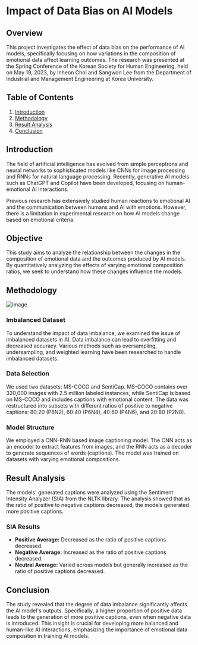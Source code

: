 
# Impact of Data Bias on AI Models

## Overview
This project investigates the effect of data bias on the performance of AI models, specifically focusing on how variations in the composition of emotional data affect learning outcomes. The research was presented at the Spring Conference of the Korean Society for Human Engineering, held on May 19, 2023, by Inheon Choi and Sangwon Lee from the Department of Industrial and Management Engineering at Korea University.

## Table of Contents
1. [Introduction](#introduction)
2. [Methodology](#methodology)
3. [Result Analysis](#result-analysis)
4. [Conclusion](#conclusion)

## Introduction
The field of artificial intelligence has evolved from simple perceptrons and neural networks to sophisticated models like CNNs for image processing and RNNs for natural language processing. Recently, generative AI models such as ChatGPT and Copilot have been developed, focusing on human-emotional AI interactions.

Previous research has extensively studied human reactions to emotional AI and the communication between humans and AI with emotions. However, there is a limitation in experimental research on how AI models change based on emotional criteria.

## Objective
This study aims to analyze the relationship between the changes in the composition of emotional data and the outcomes produced by AI models. By quantitatively analyzing the effects of varying emotional composition ratios, we seek to understand how these changes influence the models.

## Methodology
![image](https://github.com/ih9511/sentiment-analysis-for-biased-data/assets/46120405/66473868-bf11-4afa-b3de-00959cfb0312)
### Imbalanced Dataset
To understand the impact of data imbalance, we examined the issue of imbalanced datasets in AI. Data imbalance can lead to overfitting and decreased accuracy. Various methods such as oversampling, undersampling, and weighted learning have been researched to handle imbalanced datasets.

### Data Selection
We used two datasets: MS-COCO and SentiCap. MS-COCO contains over 320,000 images with 2.5 million labeled instances, while SentiCap is based on MS-COCO and includes captions with emotional content. The data was restructured into subsets with different ratios of positive to negative captions: 80:20 (P8N2), 60:40 (P6N4), 40:60 (P4N6), and 20:80 (P2N8).

### Model Structure
We employed a CNN-RNN based image captioning model. The CNN acts as an encoder to extract features from images, and the RNN acts as a decoder to generate sequences of words (captions). The model was trained on datasets with varying emotional compositions.

## Result Analysis
The models' generated captions were analyzed using the Sentiment Intensity Analyzer (SIA) from the NLTK library. The analysis showed that as the ratio of positive to negative captions decreased, the models generated more positive captions.

### SIA Results
- **Positive Average:** Decreased as the ratio of positive captions decreased.
- **Negative Average:** Increased as the ratio of positive captions decreased.
- **Neutral Average:** Varied across models but generally increased as the ratio of positive captions decreased.

## Conclusion
The study revealed that the degree of data imbalance significantly affects the AI model's outputs. Specifically, a higher proportion of positive data leads to the generation of more positive captions, even when negative data is introduced. This insight is crucial for developing more balanced and human-like AI interactions, emphasizing the importance of emotional data composition in training AI models.
